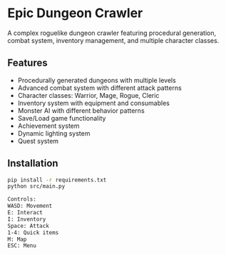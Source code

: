 # Epic Dungeon Crawler

A complex roguelike dungeon crawler featuring procedural generation, combat system, inventory management, and multiple character classes.

## Features
- Procedurally generated dungeons with multiple levels
- Advanced combat system with different attack patterns
- Character classes: Warrior, Mage, Rogue, Cleric
- Inventory system with equipment and consumables
- Monster AI with different behavior patterns
- Save/Load game functionality
- Achievement system
- Dynamic lighting system
- Quest system

## Installation
```bash
pip install -r requirements.txt
python src/main.py

Controls:
WASD: Movement
E: Interact
I: Inventory
Space: Attack
1-4: Quick items
M: Map
ESC: Menu